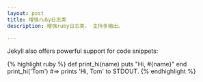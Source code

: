 ```yaml
---
layout: post
title: 增强ruby日志类
description: 增强ruby日志类， 支持多输出。

---
```


Jekyll also offers powerful support for code snippets:

{% highlight ruby %}
def print_hi(name)
  puts "Hi, #{name}"
end
print_hi('Tom')
#=> prints 'Hi, Tom' to STDOUT.
{% endhighlight %}
